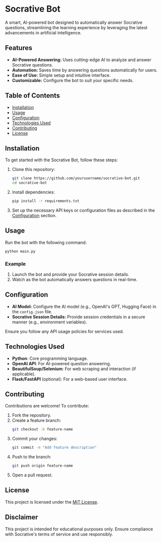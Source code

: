 # Socrative Bot

A smart, AI-powered bot designed to automatically answer Socrative questions, streamlining the learning experience by leveraging the latest advancements in artificial intelligence.

## Features

- **AI-Powered Answering:** Uses cutting-edge AI to analyze and answer Socrative questions.
- **Automation:** Saves time by answering questions automatically for users.
- **Ease of Use:** Simple setup and intuitive interface.
- **Customizable:** Configure the bot to suit your specific needs.

## Table of Contents

- [Installation](#installation)
- [Usage](#usage)
- [Configuration](#configuration)
- [Technologies Used](#technologies-used)
- [Contributing](#contributing)
- [License](#license)

## Installation

To get started with the Socrative Bot, follow these steps:

1. Clone this repository:
   ```bash
   git clone https://github.com/yourusername/socrative-bot.git
   cd socrative-bot
   ```

2. Install dependencies:
   ```bash
   pip install -r requirements.txt
   ```

3. Set up the necessary API keys or configuration files as described in the [Configuration](#configuration) section.

## Usage

Run the bot with the following command:

```bash
python main.py
```

### Example

1. Launch the bot and provide your Socrative session details.
2. Watch as the bot automatically answers questions in real-time.

## Configuration

- **AI Model:** Configure the AI model (e.g., OpenAI's GPT, Hugging Face) in the `config.json` file.
- **Socrative Session Details:** Provide session credentials in a secure manner (e.g., environment variables).

Ensure you follow any API usage policies for services used.

## Technologies Used

- **Python**: Core programming language.
- **OpenAI API**: For AI-powered question answering.
- **BeautifulSoup/Selenium**: For web scraping and interaction (if applicable).
- **Flask/FastAPI** (optional): For a web-based user interface.

## Contributing

Contributions are welcome! To contribute:

1. Fork the repository.
2. Create a feature branch:
   ```bash
   git checkout -b feature-name
   ```
3. Commit your changes:
   ```bash
   git commit -m "Add feature description"
   ```
4. Push to the branch:
   ```bash
   git push origin feature-name
   ```
5. Open a pull request.

## License

This project is licensed under the [MIT License](LICENSE).

## Disclaimer

This project is intended for educational purposes only. Ensure compliance with Socrative's terms of service and use responsibly.
